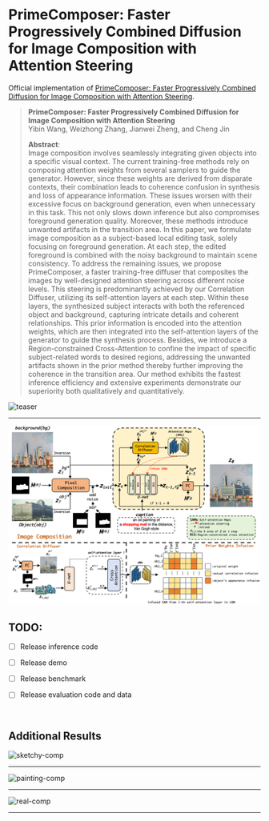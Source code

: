 # PrimeComposer: Faster Progressively Combined Diffusion for Image Composition with Attention Steering

Official implementation of [PrimeComposer: Faster Progressively Combined Diffusion for Image Composition with Attention Steering](https://arxiv.org/pdf/2403.05053.pdf).

> **PrimeComposer: Faster Progressively Combined Diffusion for Image Composition with Attention Steering**<br>
> Yibin Wang, Weizhong Zhang, Jianwei Zheng, and Cheng Jin <br>
> 
> 
>**Abstract**: <br>
Image composition involves seamlessly integrating given objects into a specific visual context. The current training-free methods rely on composing attention weights from several samplers to guide the generator. However, since these weights are derived from disparate contexts, their combination leads to coherence confusion in synthesis and loss of appearance information. These issues worsen with their excessive focus on background generation, even when unnecessary in this task. This not only slows down inference but also compromises foreground generation quality. Moreover, these methods introduce unwanted artifacts in the transition area. In this paper, we formulate image composition as a subject-based local editing task, solely focusing on foreground generation. At each step, the edited foreground is combined with the noisy background to maintain scene consistency. To address the remaining issues, we propose PrimeComposer, a faster training-free diffuser that composites the images by well-designed attention steering across different noise levels. This steering is predominantly achieved by our Correlation Diffuser, utilizing its self-attention layers at each step. Within these layers, the synthesized subject interacts with both the referenced object and background, capturing intricate details and coherent relationships. This prior information is encoded into the  attention weights, which are then integrated into the self-attention layers of the generator to guide the synthesis process. Besides, we introduce a Region-constrained Cross-Attention to confine the impact of specific subject-related words to desired regions, addressing the unwanted artifacts shown in the prior method thereby further improving the coherence in the transition area. Our method exhibits the fastest inference efficiency and extensive experiments demonstrate our superiority both qualitatively and quantitatively.

![teaser](assets/display.png)

---

</div>

![framework](assets/framework.png)


## TODO:
- [ ] Release inference code
- [ ] Release demo
- [ ] Release benchmark
- [ ] Release evaluation code and data 



</div>

<br>



## Additional Results

![sketchy-comp](assets/baseline_compare1.png)

---

</div>


![painting-comp](assets/baseline_compare2.png)

---

</div>


![real-comp](assets/baseline_compare3.png)

---

</div>

